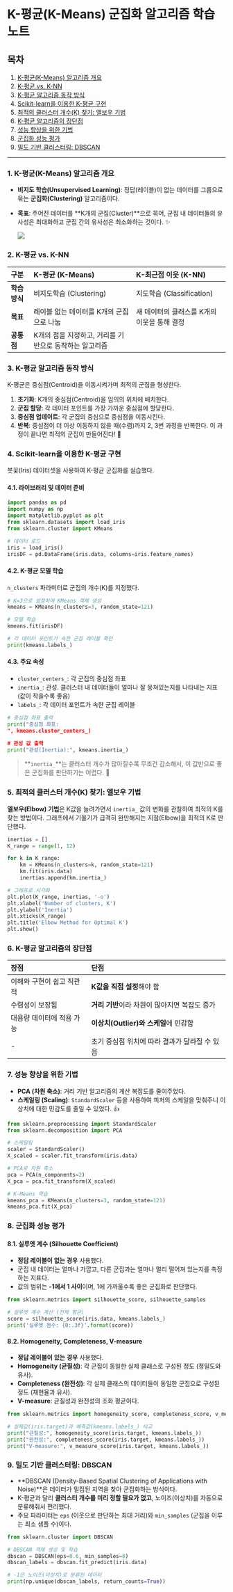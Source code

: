 # K-평균(K-Means) 군집화 알고리즘 학습 노트

## 목차
1.  [K-평균(K-Means) 알고리즘 개요](#1-k-평균k-means-알고리즘-개요)
2.  [K-평균 vs. K-NN](#2-k-평균-vs-k-nn)
3.  [K-평균 알고리즘 동작 방식](#3-k-평균-알고리즘-동작-방식)
4.  [Scikit-learn을 이용한 K-평균 구현](#4-scikit-learn을-이용한-k-평균-구현)
5.  [최적의 클러스터 개수(K) 찾기: 엘보우 기법](#5-최적의-클러스터-개수k-찾기-엘보우-기법)
6.  [K-평균 알고리즘의 장단점](#6-k-평균-알고리즘의-장단점)
7.  [성능 향상을 위한 기법](#7-성능-향상을-위한-기법)
8.  [군집화 성능 평가](#8-군집화-성능-평가)
9.  [밀도 기반 클러스터링: DBSCAN](#9-밀도-기반-클러스터링-dbscan)

---

### 1. K-평균(K-Means) 알고리즘 개요

-   **비지도 학습(Unsupervised Learning)**: 정답(레이블)이 없는 데이터를 그룹으로 묶는 **군집화(Clustering)** 알고리즘이다.
-   **목표**: 주어진 데이터를 **K개의 군집(Cluster)**으로 묶어, 군집 내 데이터들의 유사성은 최대화하고 군집 간의 유사성은 최소화하는 것이다. ✨

    ![](https://stanford.edu/~cpiech/cs221/img/kmeansViz.png)

### 2. K-평균 vs. K-NN

| 구분 | K-평균 (K-Means) | K-최근접 이웃 (K-NN) |
| :--- | :--- | :--- |
| **학습 방식** | 비지도학습 (Clustering) | 지도학습 (Classification) |
| **목표** | 레이블 없는 데이터를 K개의 군집으로 나눔 | 새 데이터의 클래스를 K개의 이웃을 통해 결정 |
| **공통점** | K개의 점을 지정하고, 거리를 기반으로 동작하는 알고리즘 |

### 3. K-평균 알고리즘 동작 방식

K-평균은 중심점(Centroid)을 이동시켜가며 최적의 군집을 형성한다.

1.  **초기화**: K개의 중심점(Centroid)을 임의의 위치에 배치한다.
2.  **군집 할당**: 각 데이터 포인트를 가장 가까운 중심점에 할당한다.
3.  **중심점 업데이트**: 각 군집의 중심으로 중심점을 이동시킨다.
4.  **반복**: 중심점이 더 이상 이동하지 않을 때(수렴)까지 2, 3번 과정을 반복한다. 이 과정이 끝나면 최적의 군집이 만들어진다! 🎉

### 4. Scikit-learn을 이용한 K-평균 구현

붓꽃(Iris) 데이터셋을 사용하여 K-평균 군집화를 실습했다.

#### 4.1. 라이브러리 및 데이터 준비

```python
import pandas as pd
import numpy as np
import matplotlib.pyplot as plt
from sklearn.datasets import load_iris
from sklearn.cluster import KMeans

# 데이터 로드
iris = load_iris()
irisDF = pd.DataFrame(iris.data, columns=iris.feature_names)
```

#### 4.2. K-평균 모델 학습

`n_clusters` 파라미터로 군집의 개수(K)를 지정했다.

```python
# K=3으로 설정하여 KMeans 객체 생성
kmeans = KMeans(n_clusters=3, random_state=121)

# 모델 학습
kmeans.fit(irisDF)

# 각 데이터 포인트가 속한 군집 레이블 확인
print(kmeans.labels_)
```

#### 4.3. 주요 속성

-   `cluster_centers_`: 각 군집의 중심점 좌표
-   `inertia_`: 관성. 클러스터 내 데이터들이 얼마나 잘 뭉쳐있는지를 나타내는 지표 (값이 작을수록 좋음)
-   `labels_`: 각 데이터 포인트가 속한 군집 레이블

```python
# 중심점 좌표 출력
print("중심점 좌표:
", kmeans.cluster_centers_)

# 관성 값 출력
print("관성(Inertia):", kmeans.inertia_)
```

> **`inertia_`**는 클러스터 개수가 많아질수록 무조건 감소해서, 이 값만으로 좋은 군집화를 판단하기는 어렵다. 🤔

### 5. 최적의 클러스터 개수(K) 찾기: 엘보우 기법

**엘보우(Elbow) 기법**은 K값을 늘려가면서 `inertia_` 값의 변화를 관찰하여 최적의 K를 찾는 방법이다. 그래프에서 기울기가 급격히 완만해지는 지점(Elbow)을 최적의 K로 판단했다.

```python
inertias = []
K_range = range(1, 12)

for k in K_range:
    km = KMeans(n_clusters=k, random_state=121)
    km.fit(iris.data)
    inertias.append(km.inertia_)

# 그래프로 시각화
plt.plot(K_range, inertias, '-o')
plt.xlabel('Number of clusters, K')
plt.ylabel('Inertia')
plt.xticks(K_range)
plt.title('Elbow Method for Optimal K')
plt.show()
```

### 6. K-평균 알고리즘의 장단점

| 장점 | 단점 |
| :--- | :--- |
| 이해와 구현이 쉽고 직관적 | **K값을 직접 설정**해야 함 |
| 수렴성이 보장됨 | **거리 기반**이라 차원이 많아지면 복잡도 증가 |
| 대용량 데이터에 적용 가능 | **이상치(Outlier)와 스케일**에 민감함 |
| - | 초기 중심점 위치에 따라 결과가 달라질 수 있음 |

### 7. 성능 향상을 위한 기법

-   **PCA (차원 축소)**: 거리 기반 알고리즘의 계산 복잡도를 줄여주었다.
-   **스케일링 (Scaling)**: `StandardScaler` 등을 사용하여 피처의 스케일을 맞춰주니 이상치에 대한 민감도를 줄일 수 있었다. 👍

```python
from sklearn.preprocessing import StandardScaler
from sklearn.decomposition import PCA

# 스케일링
scaler = StandardScaler()
X_scaled = scaler.fit_transform(iris.data)

# PCA로 차원 축소
pca = PCA(n_components=2)
X_pca = pca.fit_transform(X_scaled)

# K-Means 학습
kmeans_pca = KMeans(n_clusters=3, random_state=121)
kmeans_pca.fit(X_pca)
```

### 8. 군집화 성능 평가

#### 8.1. 실루엣 계수 (Silhouette Coefficient)

-   **정답 레이블이 없는 경우** 사용했다.
-   군집 내 데이터는 얼마나 가깝고, 다른 군집과는 얼마나 멀리 떨어져 있는지를 측정하는 지표다.
-   값의 범위는 **-1에서 1 사이**이며, 1에 가까울수록 좋은 군집화로 판단했다.

```python
from sklearn.metrics import silhouette_score, silhouette_samples

# 실루엣 계수 계산 (전체 평균)
score = silhouette_score(iris.data, kmeans.labels_)
print('실루엣 점수: {0:.3f}'.format(score))
```

#### 8.2. Homogeneity, Completeness, V-measure

-   **정답 레이블이 있는 경우** 사용했다.
-   **Homogeneity (균질성)**: 각 군집이 동일한 실제 클래스로 구성된 정도 (정밀도와 유사).
-   **Completeness (완전성)**: 각 실제 클래스의 데이터들이 동일한 군집으로 구성된 정도 (재현율과 유사).
-   **V-measure**: 균질성과 완전성의 조화 평균이다.

```python
from sklearn.metrics import homogeneity_score, completeness_score, v_measure_score

# 실제값(iris.target)과 예측값(kmeans.labels_) 비교
print("균질성:", homogeneity_score(iris.target, kmeans.labels_))
print("완전성:", completeness_score(iris.target, kmeans.labels_))
print("V-measure:", v_measure_score(iris.target, kmeans.labels_))
```

### 9. 밀도 기반 클러스터링: DBSCAN

-   **DBSCAN (Density-Based Spatial Clustering of Applications with Noise)**은 데이터가 밀집된 지역을 찾아 군집화하는 방식이다.
-   K-평균과 달리 **클러스터 개수를 미리 정할 필요가 없고**, 노이즈(이상치)를 자동으로 분류해줘서 편리했다.
-   주요 파라미터는 `eps` (이웃으로 판단하는 최대 거리)와 `min_samples` (군집을 이루는 최소 샘플 수)이다.

```python
from sklearn.cluster import DBSCAN

# DBSCAN 객체 생성 및 학습
dbscan = DBSCAN(eps=0.6, min_samples=8)
dbscan_labels = dbscan.fit_predict(iris.data)

# -1은 노이즈(이상치)로 분류된 데이터
print(np.unique(dbscan_labels, return_counts=True))
```